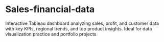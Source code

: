 # Sales-financial-data
Interactive Tableau dashboard analyzing sales, profit, and customer data with key KPIs, regional trends, and top product insights. Ideal for data visualization practice and portfolio projects
